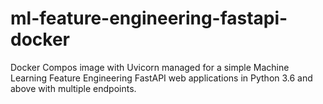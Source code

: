 # ml-feature-engineering-fastapi-docker
Docker Compos image with Uvicorn managed for a simple Machine Learning Feature Engineering FastAPI web applications in Python 3.6 and above with multiple endpoints.
